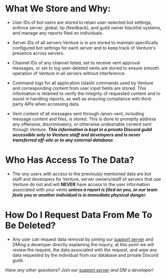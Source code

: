 # What We Store and Why:

- User IDs of bot users are stored to retain user-selected bot settings, enforce server, global, tip (feedback), and guild owner blacklist systems, and manage any reports filed on individuals.

- Server IDs of all servers Venture is in are stored to maintain specifically configured bot settings for each server and to keep track of Venture's presence across servers.

- Channel IDs of any channel listed, set to receive vent approval messages, or set to log user-deleted vents are stored to ensure smooth operation of Venture in all servers without interference.

- Command logs for all application (slash) commands used by Venture and corresponding content from user input fields are stored. This information is retained to verify the integrity of requested content and to assist in handling reports, as well as ensuring compliance with third-party APIs when accessing data.

- Vent content of all messages sent through /anon-vent, including message content and files, is stored. This is done to promptly address any offensive, discriminatory, or otherwise undesirable content sent through Venture. ***This information is kept in a private Discord guild accessible only to Venture staff and developers and is never transferred off-site or to any external database.***

# Who Has Access To The Data?

- The ony users with access to the previously mentioned data are bot staff and developers for Venture, server owners/staff of servers that use Venture do not and will **NEVER** have access to the user information associated with your vents ***unless a report is filed on you, or our team feels you or another individual is in immediate physical danger.***

# How Do I Request Data From Me To Be Deleted?
- Any user can request data removal by joining our [support server](https://discord.gg/47zwGyHCtW) and DMing a developer directly explaining the inquiry, at this point we will review the request, the data associated with the request, and wipe any data requested by the individual from our database and private Discord guild.

*Have any other questions? Join our [support server](https://discord.gg/47zwGyHCtW) and DM a developer!*
